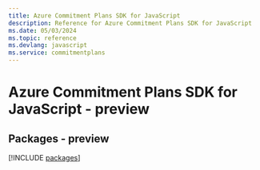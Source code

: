 ```yaml
---
title: Azure Commitment Plans SDK for JavaScript
description: Reference for Azure Commitment Plans SDK for JavaScript
ms.date: 05/03/2024
ms.topic: reference
ms.devlang: javascript
ms.service: commitmentplans
---
```

# Azure Commitment Plans SDK for JavaScript - preview
## Packages - preview
[!INCLUDE [packages](commitment-plans-index.md)]